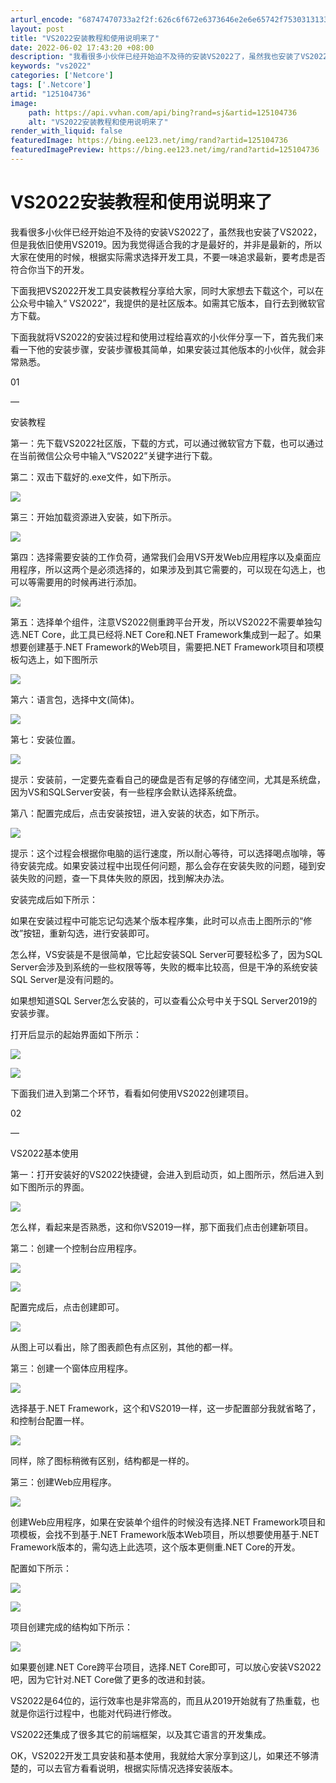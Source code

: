 ```yaml
---
arturl_encode: "68747470733a2f2f:626c6f672e6373646e2e6e65742f753031313338353234362f:61727469636c652f64657461696c732f313235313034373336"
layout: post
title: "VS2022安装教程和使用说明来了"
date: 2022-06-02 17:43:20 +08:00
description: "我看很多小伙伴已经开始迫不及待的安装VS2022了，虽然我也安装了VS2022，但是我依旧使用VS2"
keywords: "vs2022"
categories: ['Netcore']
tags: ['.Netcore']
artid: "125104736"
image:
    path: https://api.vvhan.com/api/bing?rand=sj&artid=125104736
    alt: "VS2022安装教程和使用说明来了"
render_with_liquid: false
featuredImage: https://bing.ee123.net/img/rand?artid=125104736
featuredImagePreview: https://bing.ee123.net/img/rand?artid=125104736
---
```


# VS2022安装教程和使用说明来了

我看很多小伙伴已经开始迫不及待的安装VS2022了，虽然我也安装了VS2022，但是我依旧使用VS2019。因为我觉得适合我的才是最好的，并非是最新的，所以大家在使用的时候，根据实际需求选择开发工具，不要一味追求最新，要考虑是否符合你当下的开发。

下面我把VS2022开发工具安装教程分享给大家，同时大家想去下载这个，可以在公众号中输入“ VS2022”，我提供的是社区版本。如需其它版本，自行去到微软官方下载。

下面我就将VS2022的安装过程和使用过程给喜欢的小伙伴分享一下，首先我们来看一下他的安装步骤，安装步骤极其简单，如果安装过其他版本的小伙伴，就会非常熟悉。

01

—

安装教程

第一：先下载VS2022社区版，下载的方式，可以通过微软官方下载，也可以通过在当前微信公众号中输入“VS2022”关键字进行下载。

第二：双击下载好的.exe文件，如下所示。

![](https://i-blog.csdnimg.cn/blog_migrate/231aa9dd00b58a98e688f26ff681d341.png)

第三：开始加载资源进入安装，如下所示。

![](https://i-blog.csdnimg.cn/blog_migrate/872af72c1822d945b52da275154fb735.png)

第四：选择需要安装的工作负荷，通常我们会用VS开发Web应用程序以及桌面应用程序，所以这两个是必须选择的，如果涉及到其它需要的，可以现在勾选上，也可以等需要用的时候再进行添加。

![](https://i-blog.csdnimg.cn/blog_migrate/74583f0215f53eb53847f7315afb8f30.png)

第五：选择单个组件，注意VS2022侧重跨平台开发，所以VS2022不需要单独勾选.NET Core，此工具已经将.NET Core和.NET Framework集成到一起了。如果想要创建基于.NET Framework的Web项目，需要把.NET Framework项目和项模板勾选上，如下图所示

![](https://i-blog.csdnimg.cn/blog_migrate/7eae6a2f54634cc9fed924b23ed232b2.png)

第六：语言包，选择中文(简体)。

![](https://i-blog.csdnimg.cn/blog_migrate/3801d14e6ffa8cf2d9f025a2268c2dc8.png)

第七：安装位置。

![](https://i-blog.csdnimg.cn/blog_migrate/370842ba61a19e15578729018a3b0cac.png)

提示：安装前，一定要先查看自己的硬盘是否有足够的存储空间，尤其是系统盘，因为VS和SQLServer安装，有一些程序会默认选择系统盘。

第八：配置完成后，点击安装按钮，进入安装的状态，如下所示。

![](https://i-blog.csdnimg.cn/blog_migrate/b9143ab2c3d81f956eff912b7afa0ec8.png)

提示：这个过程会根据你电脑的运行速度，所以耐心等待，可以选择喝点咖啡，等待安装完成。如果安装过程中出现任何问题，那么会存在安装失败的问题，碰到安装失败的问题，查一下具体失败的原因，找到解决办法。

安装完成后如下所示：

如果在安装过程中可能忘记勾选某个版本程序集，此时可以点击上图所示的“修改”按钮，重新勾选，进行安装即可。

怎么样，VS安装是不是很简单，它比起安装SQL Server可要轻松多了，因为SQL Server会涉及到系统的一些权限等等，失败的概率比较高，但是干净的系统安装SQL Server是没有问题的。

如果想知道SQL Server怎么安装的，可以查看公众号中关于SQL Server2019的安装步骤。

打开后显示的起始界面如下所示：

![](https://i-blog.csdnimg.cn/blog_migrate/37d681d7435f7fa76564d9fa26f97539.png)

![](https://i-blog.csdnimg.cn/blog_migrate/1329cc98bf0b6f50b6566f773534c59e.png)

下面我们进入到第二个环节，看看如何使用VS2022创建项目。

02

—

VS2022基本使用

第一：打开安装好的VS2022快捷键，会进入到启动页，如上图所示，然后进入到如下图所示的界面。

![](https://i-blog.csdnimg.cn/blog_migrate/06ad89c07f25716594022a20fcb67642.png)

怎么样，看起来是否熟悉，这和你VS2019一样，那下面我们点击创建新项目。

第二：创建一个控制台应用程序。

![](https://i-blog.csdnimg.cn/blog_migrate/c6578dd133516741398c3d50d2c64c94.png)

![](https://i-blog.csdnimg.cn/blog_migrate/02223f40e00d251b68193f8e6e9bfde8.png)

配置完成后，点击创建即可。

![](https://i-blog.csdnimg.cn/blog_migrate/61dd828f12b10795cb99276115c93f96.png)

从图上可以看出，除了图表颜色有点区别，其他的都一样。

第三：创建一个窗体应用程序。

![](https://i-blog.csdnimg.cn/blog_migrate/b547ef425b07fba5b00e9b44f4128cc7.png)

选择基于.NET Framework，这个和VS2019一样，这一步配置部分我就省略了，和控制台配置一样。

![](https://i-blog.csdnimg.cn/blog_migrate/a0f0d2f88be9e351ef8969a710a4e338.png)

同样，除了图标稍微有区别，结构都是一样的。

第三：创建Web应用程序。

![](https://i-blog.csdnimg.cn/blog_migrate/fc3beede8c758327d194de70e23c2e6e.png)

创建Web应用程序，如果在安装单个组件的时候没有选择.NET Framework项目和项模板，会找不到基于.NET Framework版本Web项目，所以想要使用基于.NET Framework版本的，需勾选上此选项，这个版本更侧重.NET Core的开发。

配置如下所示：

![](https://i-blog.csdnimg.cn/blog_migrate/1e108876d57e5276359d03da52f08ca2.png)

![](https://i-blog.csdnimg.cn/blog_migrate/0990ae94ce3c43d483145f51c3ec613c.png)

项目创建完成的结构如下所示：

![](https://i-blog.csdnimg.cn/blog_migrate/b7d994013f3862b4373154e1044a3cbb.png)

如果要创建.NET Core跨平台项目，选择.NET Core即可，可以放心安装VS2022吧，因为它针对.NET Core做了更多的改进和封装。

VS2022是64位的，运行效率也是非常高的，而且从2019开始就有了热重载，也就是你运行过程中，也能对代码进行修改。

VS2022还集成了很多其它的前端框架，以及其它语言的开发集成。

OK，VS2022开发工具安装和基本使用，我就给大家分享到这儿，如果还不够清楚的，可以去官方看看说明，根据实际情况选择安装版本。